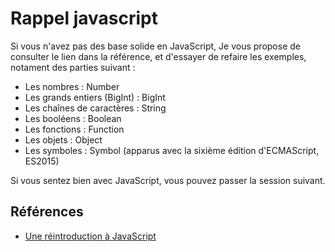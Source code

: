 # Rappel javascript

Si vous n'avez pas des base solide en JavaScript, Je vous propose de consulter le lien dans la référence, et d'essayer de refaire les exemples, notament des parties suivant : 

- Les nombres : Number
- Les grands entiers (BigInt) : BigInt
- Les chaînes de caractères : String
- Les booléens : Boolean
- Les fonctions : Function
- Les objets : Object
- Les symboles : Symbol (apparus avec la sixième édition d'ECMAScript, ES2015)

Si vous sentez bien avec JavaScript, vous pouvez passer la session suivant.

## Références 
- [Une réintroduction à JavaScript](https://developer.mozilla.org/fr/docs/Web/JavaScript/A_re-introduction_to_JavaScript)